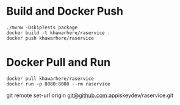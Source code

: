 # Build and Docker Push
```
./mvnw -DskipTests package
docker build -t khawarhere/raservice .
docker push khawarhere/raservice
```

# Docker Pull and Run
```
docker pull khawarhere/raservice
docker run -p 8080:8080 --rm raservice
```

git remote set-url origin git@github.com:appiskeydev/raservice.git